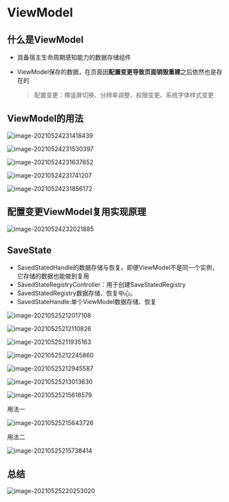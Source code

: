 

# ViewModel

 ## 什么是ViewModel

- 具备宿主生命周期感知能力的数据存储组件

- ViewModel保存的数据，在页面因**配置变更导致页面销毁重建**之后依然也是存在的

  > 配置变更：横竖屏切换、分辨率调整、权限变更、系统字体样式变更

## ViewModel的用法

![image-20210524231418439](../img/image-20210524231418439.png)

![image-20210524231530397](../img/image-20210524231530397.png)

![image-20210524231637652](../img/image-20210524231637652.png)

![image-20210524231741207](../img/image-20210524231741207.png)

![image-20210524231856172](../img/image-20210524231856172.png)

## 配置变更ViewModel复用实现原理

![image-20210524232021885](../img/image-20210524232021885.png)

## SaveState
- SavedStatedHandle的数据存储与恢复。即便ViewModel不是同一个实例，它存储的数据也能做到复用
- SavedStateRegistryController：用于创建SaveStatedRegistry
- SavedStatedRegistry数据存储、恢复中心。
- SavedStateHandle:单个ViewModel数据存储、恢复

![image-20210525212017108](../img/image-20210525212017108.png)

![image-20210525212110826](../img/image-20210525212110826.png)

![image-20210525211935163](../img/image-20210525211935163.png)

![image-20210525212245860](../img/image-20210525212245860.png)

![image-20210525212945587](../img/image-20210525212945587.png)

![image-20210525213013630](../img/image-20210525213013630.png)



![image-20210525215618579](../img/image-20210525215618579.png)

用法一

![image-20210525215643726](../img/image-20210525215643726.png)

用法二

![image-20210525215738414](../img/image-20210525215738414.png)

## 总结

![image-20210525220253020](../img/image-20210525220253020.png)

